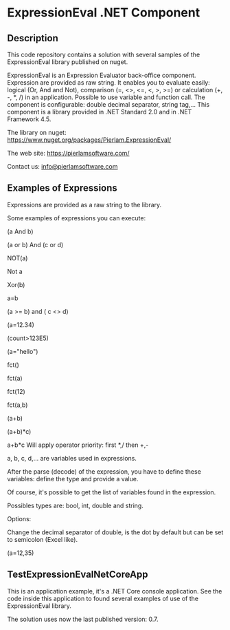 # ExpressionEval .NET Component

## Description
This code repository contains a solution with several samples of the ExpressionEval library published on nuget.

ExpressionEval is an Expression Evaluator back-office component. Expression are provided as raw string. It enables you to evaluate easily: logical (Or, And and Not), comparison (=, <>, <=, <, >, >=) or calculation (+, -, *, /) in an application. Possible to use variable and function call. The component is configurable: double decimal separator, string tag,... This component is a library provided in .NET Standard 2.0 and in .NET Framework 4.5.

The library on nuget:
https://www.nuget.org/packages/Pierlam.ExpressionEval/

The web site:
https://pierlamsoftware.com/ 

Contact us:
info@pierlamsoftware.com

## Examples of Expressions
Expressions are provided as a raw string to the library.

Some examples of expressions you can execute:

(a And b)

(a or b) And (c or d)

NOT(a)

Not a

Xor(b)

a=b

(a >= b) and ( c <> d)

(a=12.34)

(count>123E5)

(a="hello")

fct()

fct(a)

fct(12)

fct(a,b)

(a+b)

(a+b)*c)

a+b*c   Will apply operator priority: first *,/ then +,-

a, b, c, d,... are variables used in expressions.

After the parse (decode) of the expression, you have to define these variables: define the type and provide a value.

Of course, it's possible to get the list of variables found in the expression.

Possibles types are: bool, int, double and string.

Options:

Change the decimal separator of double, is the dot by default but can be set to semicolon (Excel like).

(a=12,35)


## TestExpressionEvalNetCoreApp
This is an application example, it's a .NET Core console application.
See the code inside this application to found several examples of use of the ExpressionEval library.

The solution uses now the last published version: 0.7.


